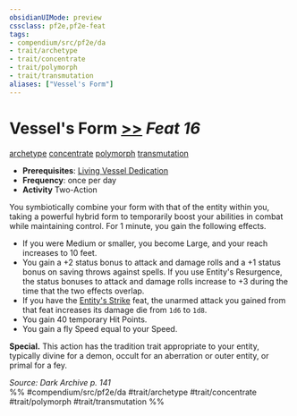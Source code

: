 ```yaml
---
obsidianUIMode: preview
cssclass: pf2e,pf2e-feat
tags:
- compendium/src/pf2e/da
- trait/archetype
- trait/concentrate
- trait/polymorph
- trait/transmutation
aliases: ["Vessel's Form"]
---
```

# Vessel's Form  [>>](../../Rules/core-rulebook/chapter-9-playing-the-game.md#Actions "Two-Action") *Feat 16*  
[archetype](../../Rules/traits/archetype.md)  [concentrate](../../Rules/traits/concentrate.md)  [polymorph](../../Rules/traits/polymorph.md)  [transmutation](../../Rules/traits/transmutation.md)  

- **Prerequisites**: [Living Vessel Dedication](living-vessel-dedication-da.md)
- **Frequency**: once per day
- **Activity** Two-Action

You symbiotically combine your form with that of the entity within you, taking a powerful hybrid form to temporarily boost your abilities in combat while maintaining control. For 1 minute, you gain the following effects.

- If you were Medium or smaller, you become Large, and your reach increases to 10 feet.
- You gain a +2 status bonus to attack and damage rolls and a +1 status bonus on saving throws against spells. If you use Entity's Resurgence, the status bonuses to attack and damage rolls increase to +3 during the time that the two effects overlap.
- If you have the [Entity's Strike](entitys-strike-da.md) feat, the unarmed attack you gained from that feat increases its damage die from `1d6` to `1d8`.
- You gain 40 temporary Hit Points.
- You gain a fly Speed equal to your Speed.

**Special.** This action has the tradition trait appropriate to your entity, typically divine for a demon, occult for an aberration or outer entity, or primal for a fey.

*Source: Dark Archive p. 141*  
%% #compendium/src/pf2e/da #trait/archetype #trait/concentrate #trait/polymorph #trait/transmutation %%
